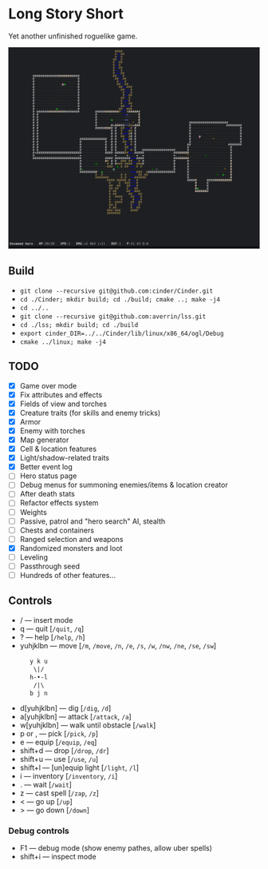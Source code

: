 # Long Story Short

Yet another unfinished roguelike game.

![screenshot](https://raw.githubusercontent.com/averrin/lss/master/screenshot.png)

## Build
* `git clone --recursive git@github.com:cinder/Cinder.git`
* `cd ./Cinder; mkdir build; cd ./build; cmake ..; make -j4`
* `cd ../..`
* `git clone --recursive git@github.com:averrin/lss.git`
* `cd ./lss; mkdir build; cd ./build`
* `export cinder_DIR=../../Cinder/lib/linux/x86_64/ogl/Debug`
* `cmake ../linux; make -j4`

## TODO
- [X] Game over mode
- [X] Fix attributes and effects
- [X] Fields of view and torches
- [X] Creature traits (for skills and enemy tricks)
- [X] Armor
- [X] Enemy with torches
- [X] Map generator
- [X] Cell & location features
- [X] Light/shadow-related traits
- [X] Better event log
- [ ] Hero status page
- [ ] Debug menus for summoning enemies/items & location creator
- [ ] After death stats
- [ ] Refactor effects system
- [ ] Weights
- [ ] Passive, patrol and "hero search" AI, stealth
- [ ] Chests and containers
- [ ] Ranged selection and weapons
- [X] Randomized monsters and loot
- [ ] Leveling
- [ ] Passthrough seed
- [ ] Hundreds of other features...

## Controls
* / — insert mode
* q — quit [`/quit`, `/q`]
* ? — help [`/help`, `/h`]
* yuhjklbn — move [`/m`, `/move`, `/n`, `/e`, `/s`, `/w`, `/nw`, `/ne`, `/se`, `/sw`]
```
      y k u
       \|/ 
      h-•-l
       /|\ 
      b j n
```
* d[yuhjklbn] — dig [`/dig`, `/d`]
* a[yuhjklbn] — attack [`/attack`, `/a`]
* w[yuhjklbn] — walk until obstacle [`/walk`]
* p or , — pick [`/pick`, `/p`]
* e — equip [`/equip`, `/eq`]
* shift+d — drop [`/drop`, `/dr`]
* shift+u — use [`/use`, `/u`]
* shift+l — [un]equip light [`/light`, `/l`]
* i — inventory [`/inventory`, `/i`]
* . — wait [`/wait`]
* z — cast spell [`/zap`, `/z`]
* &lt; — go up [`/up`]
* &gt; — go down [`/down`]

### Debug controls
* F1 — debug mode (show enemy pathes, allow uber spells)
* shift+i — inspect mode

